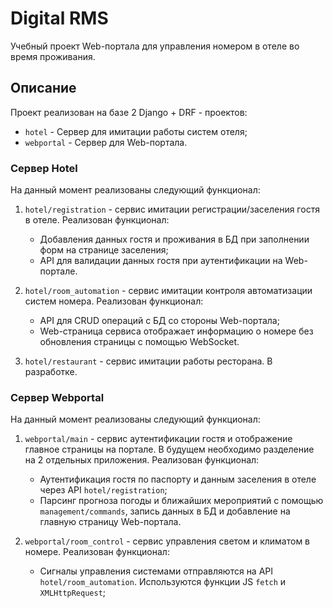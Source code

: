 # Digital RMS

Учебный проект Web-портала для управления номером в отеле во время проживания.

## Описание

Проект реализован на базе 2 Django + DRF - проектов:

* `hotel` - Сервер для имитации работы систем отеля;
* `webportal` - Сервер для Web-портала.

### Сервер Hotel

На данный момент реализованы следующий функционал:

1) `hotel/registration` - сервис имитации регистрации/заселения гостя в отеле. Реализован функционал:
    * Добавления данных гостя и проживания в БД при заполнении форм на странице заселения;
    * API для валидации данных гостя при аутентификации на Web-портале.


2) `hotel/room_automation` - сервис имитации контроля автоматизации систем номера. Реализован функционал:
    * API для CRUD операций с БД со стороны Web-портала;
    * Web-страница сервиса отображает информацию о номере без обновления страницы с помощью WebSocket.


3) `hotel/restaurant` - сервис имитации работы ресторана. В разработке.

### Сервер Webportal

На данный момент реализованы следующий функционал:

1) `webportal/main` - сервис аутентификации гостя и отображение главное страницы на портале. В будущем необходимо
   разделение на 2 отдельных приложения. Реализован функционал:
    * Аутентификация гостя по паспорту и данным заселения в отеле через API `hotel/registration`;
    * Парсинг прогноза погоды и ближайших мероприятий с помощью `management/commands`, запись данных в БД и добавление на главную страницу Web-портала.


2) `webportal/room_control` - сервис управления светом и климатом в номере. Реализован функционал:
    * Сигналы управления системами отправляются на API `hotel/room_automation`. Используются функции JS `fetch` и `XMLHttpRequest`;

